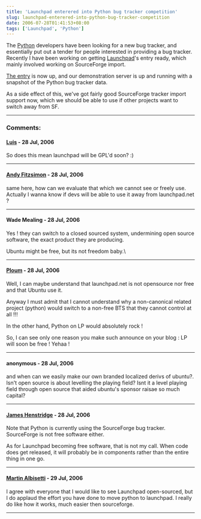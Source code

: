 ```yaml
---
title: 'Launchpad enterered into Python bug tracker competition'
slug: launchpad-enterered-into-python-bug-tracker-competition
date: 2006-07-28T01:41:53+08:00
tags: ['Launchpad', 'Python']
---
```


The [Python](http://www.python.org/) developers have been looking for a
new bug tracker, and essentially put out a tender for people interested
in providing a bug tracker. Recently I have been working on getting
[Launchpad](https://launchpad.net/)\'s entry ready, which mainly
involved working on SourceForge import.

[The entry](http://wiki.python.org/moin/LaunchpadTracker) is now up, and
our demonstration server is up and running with a snapshot of the Python
bug tracker data.

As a side effect of this, we\'ve got fairly good SourceForge tracker
import support now, which we should be able to use if other projects
want to switch away from SF.

---
### Comments:
#### [Luis](http://tieguy.org/) - <time datetime="2006-07-28 08:07:38">28 Jul, 2006</time>

So does this mean launchpad will be GPL\'d soon? :)

---
#### [Andy Fitzsimon](http://andy.brisgeek.com) - <time datetime="2006-07-28 08:28:04">28 Jul, 2006</time>

same here, how can we evaluate that which we cannot see or freely use.
Actually I wanna know if devs will be able to use it away from
launchpad.net ?

---
#### Wade Mealing - <time datetime="2006-07-28 15:29:52">28 Jul, 2006</time>

Yes ! they can switch to a closed sourced system, undermining open
source software, the exact product they are producing.

Ubuntu might be free, but its not freedom baby.\

---
#### [Ploum](http://ploum.frimouvy.org) - <time datetime="2006-07-28 17:52:20">28 Jul, 2006</time>

Well, I can maybe understand that launchpad.net is not opensource nor
free and that Ubuntu use it.

Anyway I must admit that I cannot understand why a non-canonical related
project (python) would switch to a non-free BTS that they cannot control
at all !!!

In the other hand, Python on LP would absolutely rock !

So, I can see only one reason you make such announce on your blog : LP
will soon be free ! Yehaa !

---
#### anonymous - <time datetime="2006-07-28 18:09:31">28 Jul, 2006</time>

and when can we easily make our own branded localized derivs of ubuntu?.
Isn\'t open source is about levelling the playing field? Isnt it a level
playing field through open source that aided ubuntu\'s sponsor raisae so
much capital?

---
#### [James Henstridge](http://blogs.gnome.org/jamesh) - <time datetime="2006-07-28 20:49:24">28 Jul, 2006</time>

Note that Python is currently using the SourceForge bug tracker.
SourceForge is not free software either.

As for Launchpad becoming free software, that is not my call. When code
does get released, it will probably be in components rather than the
entire thing in one go.

---
#### [Martin Albisetti](http://www.kbglob.com/) - <time datetime="2006-07-29 06:30:36">29 Jul, 2006</time>

I agree with everyone that I would like to see Launchpad open-sourced,
but I do applaud the effort you have done to move python to launchpad. I
really do like how it works, much easier then sourceforge.

---
